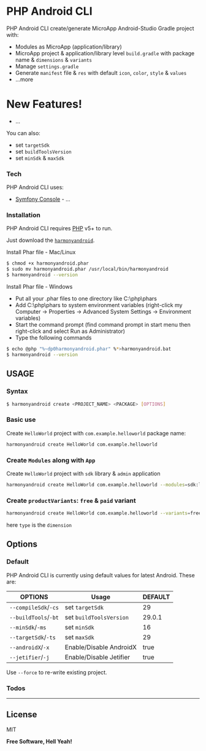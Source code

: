 # PHP Android CLI

PHP Android CLI create/generate MicroApp Android-Studio Gradle project with:

  - Modules as MicroApp (application/library)
  - MicroApp project & application/library level `build.gradle` with package name & `dimensions` & `variants`
  - Manage `settings.gradle`
  - Generate `manifest` file & `res` with default `icon`, `color`, `style` & `values`
  - ...more

# New Features!

  - ...


You can also:
  - set `targetSdk`
  - set `buildToolsVersion`
  - set `minSdk` & `maxSdk`

### Tech

PHP Android CLI uses:

* [Symfony Console](https://symfony.com/console) - ...

### Installation

PHP Android CLI requires [PHP](https://php.net/) v5+ to run.

Just download the [`harmonyandroid`](https://github.com/karthee-ui/AndroidCli/raw/master/harmonyandroid.phar).

Install Phar file - Mac/Linux
```sh
$ chmod +x harmonyandroid.phar
$ sudo mv harmonyandroid.phar /usr/local/bin/harmonyandroid
$ harmonyandroid --version
```

Install Phar file - Windows
- Put all your .phar files to one directory like C:\php\phars
- Add C:\php\phars to system environment variables (right-click my Computer -> Properties -> Advanced System Settings -> Environment variables)
- Start the command prompt (find command prompt in start menu then right-click and select Run as Administrator)
- Type the following commands
```sh
$ echo @php "%~dp0harmonyandroid.phar" %*>harmonyandroid.bat
$ harmonyandroid --version
```

## USAGE

### Syntax
```sh
$ harmonyandroid create <PROJECT_NAME> <PACKAGE> [OPTIONS]
```

### Basic use

Create `HelloWorld` project with `com.example.helloworld` package name:
```sh
harmonyandroid create HelloWorld com.example.helloworld
```

### Create `Modules` along with `App`
Create `HelloWorld` project with `sdk` library & `admin` application
```sh
harmonyandroid create HelloWorld com.example.helloworld --modules=sdk:library,admin
```

### Create `productVariants`: `free` & `paid` variant
```sh
harmonyandroid create HelloWorld com.example.helloworld --variants=free:type,paid:type
```

here `type` is the `dimension`

## Options
### Default
PHP Android CLI is currently using default values for latest Android. These are:

| OPTIONS | Usage | DEFAULT |
| ------ | ------ | ------ |
| `--compileSdk`/`-cs` | set `targetSdk` | 29 |
| `--buildTools`/`-bt` | set `buildToolsVersion` | 29.0.1 |
| `--minSdk`/`-ms` | set `minSdk` | 16 |
| `--targetSdk`/`-ts` | set `maxSdk` | 29 |
| `--androidX`/`-x` | Enable/Disable AndroidX | true |
| `--jetifier`/`-j` | Enable/Disable Jetifier | true |

Use `--force` to re-write existing project.

### Todos
---

License
----

MIT


**Free Software, Hell Yeah!**

